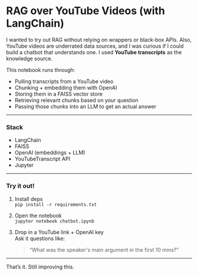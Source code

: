 # RAG over YouTube Videos (with LangChain)

I wanted to try out RAG without relying on wrappers or black-box APIs. Also, YouTube videos are underrated data sources, and I was curious if I could build a chatbot that understands one.
I used **YouTube transcripts** as the knowledge source.

This notebook runs through:
- Pulling transcripts from a YouTube video
- Chunking + embedding them with OpenAI
- Storing them in a FAISS vector store
- Retrieving relevant chunks based on your question
- Passing those chunks into an LLM to get an actual answer

---

### Stack

- LangChain
- FAISS
- OpenAI (embeddings + LLM)
- YouTubeTranscript API
- Jupyter

---

### Try it out!

1. Install deps  
   `pip install -r requirements.txt`

2. Open the notebook  
   `jupyter notebook chatbot.ipynb`

3. Drop in a YouTube link + OpenAI key  
   Ask it questions like:  
   > “What was the speaker's main argument in the first 10 mins?”

---

That’s it. Still improving this.
